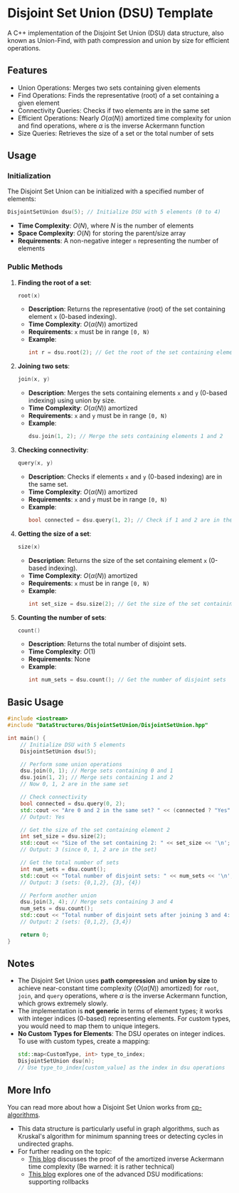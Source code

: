 # Disjoint Set Union (DSU) Template

A C++ implementation of the Disjoint Set Union (DSU) data structure, also known as Union-Find, with path compression and union by size for efficient operations.

## Features

- Union Operations: Merges two sets containing given elements
- Find Operations: Finds the representative (root) of a set containing a given element
- Connectivity Queries: Checks if two elements are in the same set
- Efficient Operations: Nearly $O(\alpha(N))$ amortized time complexity for union and find operations, where $\alpha$ is the inverse Ackermann function
- Size Queries: Retrieves the size of a set or the total number of sets

## Usage

### Initialization

The Disjoint Set Union can be initialized with a specified number of elements:

```cpp
DisjointSetUnion dsu(5); // Initialize DSU with 5 elements (0 to 4)
```

- **Time Complexity**: $O(N)$, where $N$ is the number of elements
- **Space Complexity**: $O(N)$ for storing the parent/size array
- **Requirements**: A non-negative integer `n` representing the number of elements

### Public Methods

1. **Finding the root of a set**:
    ```cpp
    root(x)
    ```
    - **Description**: Returns the representative (root) of the set containing element `x` (0-based indexing).
    - **Time Complexity**: $O(\alpha(N))$ amortized
    - **Requirements**: `x` must be in range `[0, N)`
    - **Example**:
        ```cpp
        int r = dsu.root(2); // Get the root of the set containing element 2
        ```

2. **Joining two sets**:
    ```cpp
    join(x, y)
    ```
    - **Description**: Merges the sets containing elements `x` and `y` (0-based indexing) using union by size.
    - **Time Complexity**: $O(\alpha(N))$ amortized
    - **Requirements**: `x` and `y` must be in range `[0, N)`
    - **Example**:
        ```cpp
        dsu.join(1, 2); // Merge the sets containing elements 1 and 2
        ```

3. **Checking connectivity**:
    ```cpp
    query(x, y)
    ```
    - **Description**: Checks if elements `x` and `y` (0-based indexing) are in the same set.
    - **Time Complexity**: $O(\alpha(N))$ amortized
    - **Requirements**: `x` and `y` must be in range `[0, N)`
    - **Example**:
        ```cpp
        bool connected = dsu.query(1, 2); // Check if 1 and 2 are in the same set
        ```

4. **Getting the size of a set**:
    ```cpp
    size(x)
    ```
    - **Description**: Returns the size of the set containing element `x` (0-based indexing).
    - **Time Complexity**: $O(\alpha(N))$ amortized
    - **Requirements**: `x` must be in range `[0, N)`
    - **Example**:
        ```cpp
        int set_size = dsu.size(2); // Get the size of the set containing element 2
        ```

5. **Counting the number of sets**:
    ```cpp
    count()
    ```
    - **Description**: Returns the total number of disjoint sets.
    - **Time Complexity**: $O(1)$
    - **Requirements**: None
    - **Example**:
        ```cpp
        int num_sets = dsu.count(); // Get the number of disjoint sets
        ```

## Basic Usage

```cpp
#include <iostream>
#include "DataStructures/DisjointSetUnion/DisjointSetUnion.hpp"

int main() {
    // Initialize DSU with 5 elements
    DisjointSetUnion dsu(5);

    // Perform some union operations
    dsu.join(0, 1); // Merge sets containing 0 and 1
    dsu.join(1, 2); // Merge sets containing 1 and 2
    // Now 0, 1, 2 are in the same set

    // Check connectivity
    bool connected = dsu.query(0, 2);
    std::cout << "Are 0 and 2 in the same set? " << (connected ? "Yes" : "No") << '\n';
    // Output: Yes

    // Get the size of the set containing element 2
    int set_size = dsu.size(2);
    std::cout << "Size of the set containing 2: " << set_size << '\n';
    // Output: 3 (since 0, 1, 2 are in the set)

    // Get the total number of sets
    int num_sets = dsu.count();
    std::cout << "Total number of disjoint sets: " << num_sets << '\n';
    // Output: 3 (sets: {0,1,2}, {3}, {4})

    // Perform another union
    dsu.join(3, 4); // Merge sets containing 3 and 4
    num_sets = dsu.count();
    std::cout << "Total number of disjoint sets after joining 3 and 4: " << num_sets << '\n';
    // Output: 2 (sets: {0,1,2}, {3,4})

    return 0;
}
```

## Notes

- The Disjoint Set Union uses **path compression** and **union by size** to achieve near-constant time complexity ($O(\alpha(N))$ amortized) for `root`, `join`, and `query` operations, where $\alpha$ is the inverse Ackermann function, which grows extremely slowly.
- The implementation is **not generic** in terms of element types; it works with integer indices (0-based) representing elements. For custom types, you would need to map them to unique integers.
- **No Custom Types for Elements**: The DSU operates on integer indices. To use with custom types, create a mapping:
    ```cpp
    std::map<CustomType, int> type_to_index;
    DisjointSetUnion dsu(n);
    // Use type_to_index[custom_value] as the index in dsu operations
    ```

## More Info

You can read more about how a Disjoint Set Union works from [cp-algorithms](https://cp-algorithms.com/data_structures/disjoint_set_union.html).
- This data structure is particularly useful in graph algorithms, such as Kruskal's algorithm for minimum spanning trees or detecting cycles in undirected graphs.
- For further reading on the topic:
  - [This blog](https://codeforces.com/blog/entry/98275) discusses the proof of the amortized inverse Ackermann time complexity (Be warned: it is rather technical)
  - [This blog](https://usaco.guide/adv/offline-del?lang=cpp) explores one of the advanced DSU modifications: supporting rollbacks